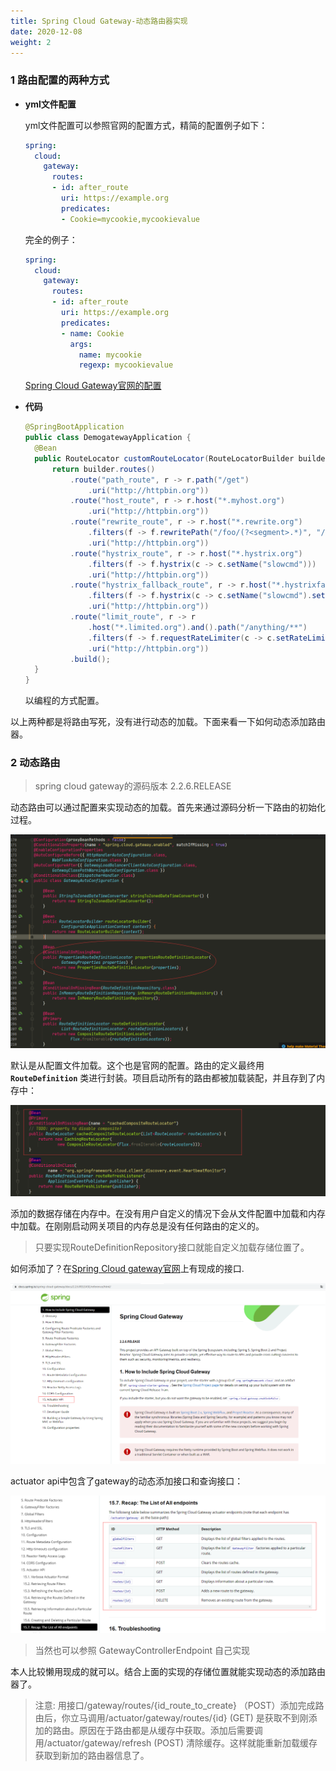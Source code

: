 ```yaml
---
title: Spring Cloud Gateway-动态路由器实现
date: 2020-12-08
weight: 2
---
```


### 1 路由配置的两种方式

- **yml文件配置**

  yml文件配置可以参照官网的配置方式，精简的配置例子如下：

  ```yaml
  spring:
    cloud:
      gateway:
        routes:
        - id: after_route
          uri: https://example.org
          predicates:
          - Cookie=mycookie,mycookievalue
  ```

  完全的例子：

  ```yaml
  spring:
    cloud:
      gateway:
        routes:
        - id: after_route
          uri: https://example.org
          predicates:
          - name: Cookie
            args:
              name: mycookie
              regexp: mycookievalue
  ```

  [Spring Cloud Gateway官网的配置](https://docs.spring.io/spring-cloud-gateway/docs/2.2.5.RELEASE/reference/html/#configuring-route-predicate-factories-and-gateway-filter-factories)

- **代码**

  ```java
  @SpringBootApplication
  public class DemogatewayApplication {
  	@Bean
  	public RouteLocator customRouteLocator(RouteLocatorBuilder builder) {
  		return builder.routes()
  			.route("path_route", r -> r.path("/get")
  				.uri("http://httpbin.org"))
  			.route("host_route", r -> r.host("*.myhost.org")
  				.uri("http://httpbin.org"))
  			.route("rewrite_route", r -> r.host("*.rewrite.org")
  				.filters(f -> f.rewritePath("/foo/(?<segment>.*)", "/${segment}"))
  				.uri("http://httpbin.org"))
  			.route("hystrix_route", r -> r.host("*.hystrix.org")
  				.filters(f -> f.hystrix(c -> c.setName("slowcmd")))
  				.uri("http://httpbin.org"))
  			.route("hystrix_fallback_route", r -> r.host("*.hystrixfallback.org")
  				.filters(f -> f.hystrix(c -> c.setName("slowcmd").setFallbackUri("forward:/hystrixfallback")))
  				.uri("http://httpbin.org"))
  			.route("limit_route", r -> r
  				.host("*.limited.org").and().path("/anything/**")
  				.filters(f -> f.requestRateLimiter(c -> c.setRateLimiter(redisRateLimiter())))
  				.uri("http://httpbin.org"))
  			.build();
  	}
  }
  ```

  以编程的方式配置。

以上两种都是将路由写死，没有进行动态的加载。下面来看一下如何动态添加路由器。

### 2 动态路由

> spring cloud gateway的源码版本 2.2.6.RELEASE

动态路由可以通过配置来实现动态的加载。首先来通过源码分析一下路由的初始化过程。

![](https://github.com/mxsm/document/blob/master/image/Spring/SpringCloud/SpringCloudGateway/springcloud%E8%B7%AF%E7%94%B1%E5%8A%A0%E8%BD%BD%E5%99%A8%E6%BA%90%E7%A0%81.png?raw=true)

默认是从配置文件加载。这个也是官网的配置。路由的定义最终用 **`RouteDefinition`** 类进行封装。项目启动所有的路由都被加载装配，并且存到了内存中：

![](https://github.com/mxsm/document/blob/master/image/Spring/SpringCloud/SpringCloudGateway/%E8%B7%AF%E7%94%B1%E5%8A%A0%E8%BD%BD%E5%88%B0%E5%86%85%E5%AD%98.png?raw=true)

添加的数据存储在内存中。在没有用户自定义的情况下会从文件配置中加载和内存中加载。在刚刚启动网关项目的内存总是没有任何路由的定义的。

> 只要实现RouteDefinitionRepository接口就能自定义加载存储位置了。

如何添加了？在[Spring Cloud gateway官网](https://docs.spring.io/spring-cloud-gateway/docs/2.2.6.RELEASE/reference/html/)上有现成的接口.

![](https://github.com/mxsm/document/blob/master/image/Spring/SpringCloud/SpringCloudGateway/gateway%E8%87%AA%E5%AE%9A%E4%B9%89%E6%8E%A5%E5%8F%A3.png?raw=true)

actuator api中包含了gateway的动态添加接口和查询接口：

![](https://github.com/mxsm/document/blob/master/image/Spring/SpringCloud/SpringCloudGateway/%E6%8E%A5%E5%8F%A3.png?raw=true)

> 当然也可以参照 GatewayControllerEndpoint 自己实现

本人比较懒用现成的就可以。结合上面的实现的存储位置就能实现动态的添加路由器了。

> 注意: 用接口/gateway/routes/\{id_route_to_create\} （POST）添加完成路由后，你立马调用/actuator/gateway/routes/\{id\} (GET) 是获取不到刚添加的路由。原因在于路由都是从缓存中获取。添加后需要调用/actuator/gateway/refresh (POST) 清除缓存。这样就能重新加载缓存获取到新加的路由器信息了。

